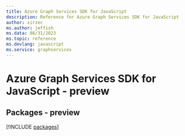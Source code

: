 ```yaml
---
title: Azure Graph Services SDK for JavaScript
description: Reference for Azure Graph Services SDK for JavaScript
author: xirzec
ms.author: jeffish
ms.data: 08/31/2023
ms.topic: reference
ms.devlang: javascript
ms.service: graphservices
---
```

# Azure Graph Services SDK for JavaScript - preview
## Packages - preview
[!INCLUDE [packages](graph-services-index.md)]